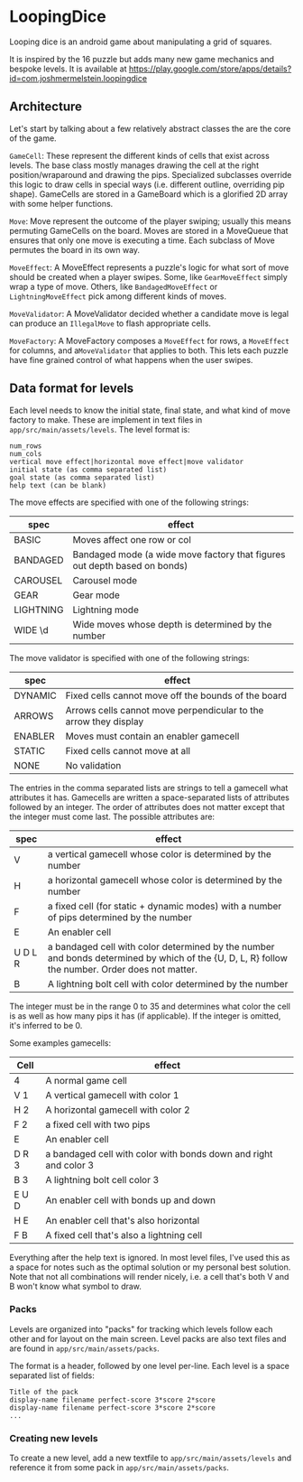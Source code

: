 # LoopingDice
Looping dice is an android game about manipulating a grid of squares.

It is inspired by the 16 puzzle but adds many new game mechanics and bespoke
levels. It is available at
https://play.google.com/store/apps/details?id=com.joshmermelstein.loopingdice

## Architecture

Let's start by talking about a few relatively abstract classes the are the core
of the game.

`GameCell`: These represent the different kinds of cells that exist across levels.
The base class mostly manages drawing the cell at the right position/wraparound
and drawing the pips. Specialized subclasses override this logic to draw cells
in special ways (i.e. different outline, overriding pip shape). GameCells are
stored in a GameBoard which is a glorified 2D array with some helper functions.

`Move`: Move represent the outcome of the player swiping; usually this means
permuting GameCells on the board. Moves are stored in a MoveQueue that ensures
that only one move is executing a time. Each subclass of Move permutes the board
in its own way.

`MoveEffect`: A MoveEffect represents a puzzle's logic for what sort of move
should be created when a player swipes. Some, like `GearMoveEffect` simply wrap
a type of move. Others, like `BandagedMoveEffect` or `LightningMoveEffect`
pick among different kinds of moves.

`MoveValidator`: A MoveValidator decided whether a candidate move is legal can
produce an `IllegalMove` to flash appropriate cells.

`MoveFactory`: A MoveFactory composes a `MoveEffect` for rows, a `MoveEffect`
for columns, and a`MoveValidator` that applies to both. This lets each puzzle
have fine grained control of what happens when the user swipes.

## Data format for levels

Each level needs to know the initial state, final state, and what kind of move
factory to make. These are implement in text files in
`app/src/main/assets/levels`. The level format is:

```
num_rows
num_cols
vertical move effect|horizontal move effect|move validator
initial state (as comma separated list)
goal state (as comma separated list)
help text (can be blank)
```

The move effects are specified with one of the following strings:

| spec | effect | 
| --- | --- |
| BASIC | Moves affect one row or col |
| BANDAGED | Bandaged mode (a wide move factory that figures out depth based on bonds)|
| CAROUSEL | Carousel mode |
| GEAR | Gear mode |
| LIGHTNING | Lightning mode |
| WIDE \d | Wide moves whose depth is determined by the number |

The move validator is specified with one of the following strings:

| spec | effect |
| --- | --- |
| DYNAMIC | Fixed cells cannot move off the bounds of the board |
| ARROWS | Arrows cells cannot move perpendicular to the arrow they display |
| ENABLER | Moves must contain an enabler gamecell |
| STATIC | Fixed cells cannot move at all |
| NONE | No validation |

The entries in the comma separated lists are strings to tell a gamecell what
attributes it has. Gamecells are written a space-separated lists of
attributes followed by an integer. The order of attributes does not matter
except that the integer must come last. The possible attributes are:

| spec | effect | 
| --- | --- |
|V | a vertical gamecell whose color is determined by the number|
|H | a horizontal  gamecell whose color is determined by the number|
|F | a fixed cell (for static + dynamic modes) with a number of pips determined by the number |
|E | An enabler cell|
|U D L R | a bandaged cell with color determined by the number and bonds determined by which of the {U, D, L, R} follow the number. Order does not matter.|
|B | A lightning bolt cell with color determined by the number |

The integer must be in the range 0 to 35 and determines what color the
cell is as well as how many pips it has (if applicable). If the
integer is omitted, it's inferred to be 0.

Some examples gamecells:

| Cell | effect | 
| --- | --- |
| 4 | A normal game cell |
| V 1 | A vertical gamecell with color 1 |
| H 2 | A horizontal gamecell with color 2 |
| F 2 | a fixed cell with two pips |
| E | An enabler cell|
| D R 3 | a bandaged cell with color with bonds down and right and color 3 |
| B 3 | A lightning bolt cell color 3 |
| E U D | An enabler cell with bonds up and down |
| H E | An enabler cell that's also horizontal |
| F B | A fixed cell that's also a lightning cell |

Everything after the help text is ignored. In most level files, I've used this
as a space for notes such as the optimal solution or my personal best solution.
Note that not all combinations will render nicely, i.e. a cell that's both V
and B won't know what symbol to draw.

### Packs

Levels are organized into "packs" for tracking which levels follow each other
and for layout on the main screen. Level packs are also text files and are found
in `app/src/main/assets/packs`.

The format is a header, followed by one level per-line. Each level is a space
separated list of fields:

```
Title of the pack
display-name filename perfect-score 3*score 2*score
display-name filename perfect-score 3*score 2*score
...
```

### Creating new levels

To create a new level, add a new textfile to `app/src/main/assets/levels` and
reference it from some pack in `app/src/main/assets/packs`.
